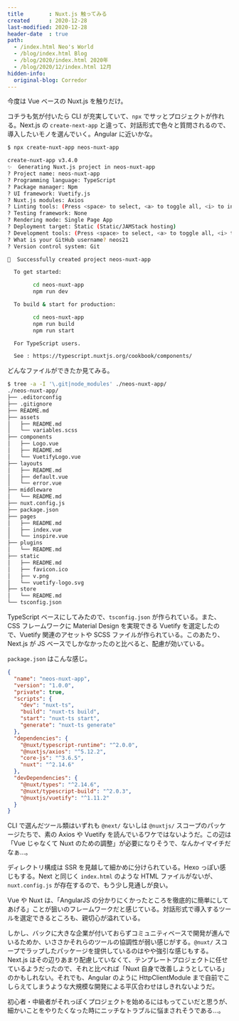 ```yaml
---
title        : Nuxt.js 触ってみる
created      : 2020-12-28
last-modified: 2020-12-28
header-date  : true
path:
  - /index.html Neo's World
  - /blog/index.html Blog
  - /blog/2020/index.html 2020年
  - /blog/2020/12/index.html 12月
hidden-info:
  original-blog: Corredor
---
```


今度は Vue ベースの Nuxt.js を触りだけ。

コチラも気が付いたら CLI が充実していて、`npx` でサッとプロジェクトが作れる。Next.js の `create-next-app` と違って、対話形式で色々と質問されるので、導入したいモノを選んでいく。Angular に近いかな。

```bash
$ npx create-nuxt-app neos-nuxt-app

create-nuxt-app v3.4.0
✨  Generating Nuxt.js project in neos-nuxt-app
? Project name: neos-nuxt-app
? Programming language: TypeScript
? Package manager: Npm
? UI framework: Vuetify.js
? Nuxt.js modules: Axios
? Linting tools: (Press <space> to select, <a> to toggle all, <i> to invert selection)
? Testing framework: None
? Rendering mode: Single Page App
? Deployment target: Static (Static/JAMStack hosting)
? Development tools: (Press <space> to select, <a> to toggle all, <i> to invert selection)
? What is your GitHub username? neos21
? Version control system: Git

🎉  Successfully created project neos-nuxt-app

  To get started:

        cd neos-nuxt-app
        npm run dev

  To build & start for production:

        cd neos-nuxt-app
        npm run build
        npm run start

  For TypeScript users.

  See : https://typescript.nuxtjs.org/cookbook/components/
```

どんなファイルができたか見てみる。

```bash
$ tree -a -I '\.git|node_modules' ./neos-nuxt-app/
./neos-nuxt-app/
├── .editorconfig
├── .gitignore
├── README.md
├── assets
│   ├── README.md
│   └── variables.scss
├── components
│   ├── Logo.vue
│   ├── README.md
│   └── VuetifyLogo.vue
├── layouts
│   ├── README.md
│   ├── default.vue
│   └── error.vue
├── middleware
│   └── README.md
├── nuxt.config.js
├── package.json
├── pages
│   ├── README.md
│   ├── index.vue
│   └── inspire.vue
├── plugins
│   └── README.md
├── static
│   ├── README.md
│   ├── favicon.ico
│   ├── v.png
│   └── vuetify-logo.svg
├── store
│   └── README.md
└── tsconfig.json
```

TypeScript ベースにしてみたので、`tsconfig.json` が作られている。また、CSS フレームワークに Material Design を実現できる Vuetify を選定したので、Vuetify 関連のアセットや SCSS ファイルが作られている。このあたり、Next.js が JS ベースでしかなかったのと比べると、配慮が効いている。

`package.json` はこんな感じ。

```json
{
  "name": "neos-nuxt-app",
  "version": "1.0.0",
  "private": true,
  "scripts": {
    "dev": "nuxt-ts",
    "build": "nuxt-ts build",
    "start": "nuxt-ts start",
    "generate": "nuxt-ts generate"
  },
  "dependencies": {
    "@nuxt/typescript-runtime": "^2.0.0",
    "@nuxtjs/axios": "^5.12.2",
    "core-js": "^3.6.5",
    "nuxt": "^2.14.6"
  },
  "devDependencies": {
    "@nuxt/types": "^2.14.6",
    "@nuxt/typescript-build": "^2.0.3",
    "@nuxtjs/vuetify": "^1.11.2"
  }
}
```

CLI で選んだツール類はいずれも `@next/` ないしは `@nuxtjs/` スコープのパッケージたちで、素の Axios や Vuetify を読んでいるワケではないようだ。この辺は「Vue じゃなくて Nuxt のための調整」が必要になりそうで、なんかイマイチだなぁ…。

ディレクトリ構成は SSR を見越して細かめに分けられている。Hexo っぽい感じもする。Next と同じく `index.html` のような HTML ファイルがないが、`nuxt.config.js` が存在するので、もう少し見通しが良い。

Vue や Nuxt は、「AngularJS の分かりにくかったところを徹底的に簡単にしてあげる」ことが狙いのフレームワークだと感じている。対話形式で導入するツールを選定できるところも、親切心が溢れている。

しかし、バックに大きな企業が付いておらずコミュニティベースで開発が進んでいるためか、いささかそれらのツールの協調性が弱い感じがする。`@nuxt/` スコープでラップしたパッケージを提供しているのはやや強引な感じもする。Next.js はその辺りあまり配慮していなくて、テンプレートプロジェクトに任せているようだったので、それと比べれば「Nuxt 自身で改善しようとしている」のかもしれない。それでも、Angular のように HttpClientModule まで自前でこしらえてしまうような大規模な開発による平仄合わせはしきれないようだ。

初心者・中級者がそれっぽくプロジェクトを始めるにはもってこいだと思うが、細かいことをやりたくなった時にニッチなトラブルに悩まされそうである…。
